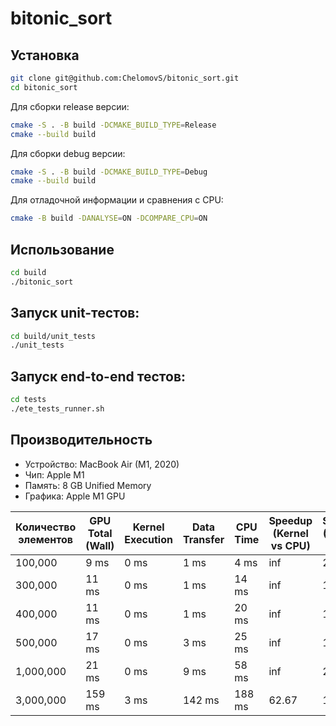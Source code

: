 # bitonic_sort

## Установка
```sh
git clone git@github.com:ChelomovS/bitonic_sort.git
cd bitonic_sort
```

Для сборки release версии:
```sh
cmake -S . -B build -DCMAKE_BUILD_TYPE=Release
cmake --build build
```

Для сборки debug версии:
```sh
cmake -S . -B build -DCMAKE_BUILD_TYPE=Debug
cmake --build build
```

Для отладочной информации и сравнения с CPU:
```sh
cmake -B build -DANALYSE=ON -DCOMPARE_CPU=ON
```

## Использование 
```sh
cd build 
./bitonic_sort
```

## Запуск unit-тестов:
```sh
cd build/unit_tests
./unit_tests
```

## Запуск end-to-end тестов:
```sh
cd tests
./ete_tests_runner.sh 
```

## Производительность 
- Устройство: MacBook Air (M1, 2020)
- Чип: Apple M1 
- Память: 8 GB Unified Memory
- Графика: Apple M1 GPU 

| Количество элементов | GPU Total (Wall) | Kernel Execution | Data Transfer | CPU Time | Speedup (Kernel vs CPU) | Speedup (Total vs CPU) |
|-----------------------|------------------|------------------|---------------|----------|-------------------------|------------------------|
| 100,000              | 9 ms            | 0 ms            | 1 ms          | 4 ms     | inf                     | 2.76                   |
| 300,000              | 11 ms           | 0 ms            | 1 ms          | 14 ms    | inf                     | 1.27                   |
| 400,000              | 11 ms           | 0 ms            | 1 ms          | 20 ms    | inf                     | 1.82                   |
| 500,000              | 17 ms           | 0 ms            | 3 ms          | 25 ms    | inf                     | 1.47                   |
| 1,000,000            | 21 ms           | 0 ms            | 9 ms          | 58 ms    | inf                     | 2.76                   |
| 3,000,000            | 159 ms          | 3 ms            | 142 ms        | 188 ms   | 62.67                   | 1.18                   |